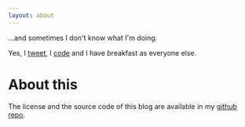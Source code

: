 ```yaml
---
layout: about
---
```


...and sometimes I don't know what I'm doing.

Yes, I [tweet](https://twitter.com/migsalazar_), I [code](https://github.com/migsalazar) and I have breakfast as everyone else.

# About this
The license and the source code of this blog are available in my [github repo](https://github.com/migsalazar/migsalazar.github.io).
